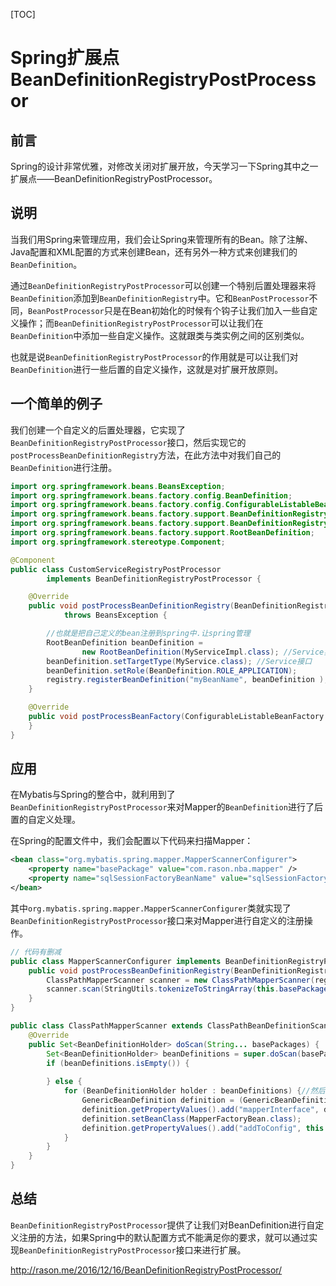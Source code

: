 [TOC]



# Spring扩展点BeanDefinitionRegistryPostProcessor

## 前言

Spring的设计非常优雅，对修改关闭对扩展开放，今天学习一下Spring其中之一扩展点——BeanDefinitionRegistryPostProcessor。

## 说明

当我们用Spring来管理应用，我们会让Spring来管理所有的Bean。除了注解、Java配置和XML配置的方式来创建Bean，还有另外一种方式来创建我们的`BeanDefinition`。

通过`BeanDefinitionRegistryPostProcessor`可以创建一个特别后置处理器来将`BeanDefinition`添加到`BeanDefinitionRegistry`中。它和`BeanPostProcessor`不同，`BeanPostProcessor`只是在Bean初始化的时候有个钩子让我们加入一些自定义操作；而`BeanDefinitionRegistryPostProcessor`可以让我们在`BeanDefinition`中添加一些自定义操作。这就跟类与类实例之间的区别类似。

也就是说`BeanDefinitionRegistryPostProcessor`的作用就是可以让我们对`BeanDefinition`进行一些后置的自定义操作，这就是对扩展开放原则。

## 一个简单的例子

我们创建一个自定义的后置处理器，它实现了`BeanDefinitionRegistryPostProcessor`接口，然后实现它的`postProcessBeanDefinitionRegistry`方法，在此方法中对我们自己的`BeanDefinition`进行注册。

```java
import org.springframework.beans.BeansException;
import org.springframework.beans.factory.config.BeanDefinition;
import org.springframework.beans.factory.config.ConfigurableListableBeanFactory;
import org.springframework.beans.factory.support.BeanDefinitionRegistry;
import org.springframework.beans.factory.support.BeanDefinitionRegistryPostProcessor;
import org.springframework.beans.factory.support.RootBeanDefinition;
import org.springframework.stereotype.Component;

@Component
public class CustomServiceRegistryPostProcessor
        implements BeanDefinitionRegistryPostProcessor {

    @Override
    public void postProcessBeanDefinitionRegistry(BeanDefinitionRegistry registry)
            throws BeansException {

        //也就是把自己定义的bean注册到spring中.让spring管理
        RootBeanDefinition beanDefinition =
                new RootBeanDefinition(MyServiceImpl.class); //Service实现
        beanDefinition.setTargetType(MyService.class); //Service接口
        beanDefinition.setRole(BeanDefinition.ROLE_APPLICATION);
        registry.registerBeanDefinition("myBeanName", beanDefinition );
    }

    @Override
    public void postProcessBeanFactory(ConfigurableListableBeanFactory beanFactory) throws BeansException {
    }
}
```

## 应用

在Mybatis与Spring的整合中，就利用到了`BeanDefinitionRegistryPostProcessor`来对Mapper的`BeanDefinition`进行了后置的自定义处理。

在Spring的配置文件中，我们会配置以下代码来扫描Mapper：

```xml
<bean class="org.mybatis.spring.mapper.MapperScannerConfigurer">
	<property name="basePackage" value="com.rason.nba.mapper" />
	<property name="sqlSessionFactoryBeanName" value="sqlSessionFactory"></property>
</bean>
```

其中`org.mybatis.spring.mapper.MapperScannerConfigurer`类就实现了`BeanDefinitionRegistryPostProcessor`接口来对Mapper进行自定义的注册操作。

```java
// 代码有删减
public class MapperScannerConfigurer implements BeanDefinitionRegistryPostProcessor{
    public void postProcessBeanDefinitionRegistry(BeanDefinitionRegistry registry) throws BeansException {
	    ClassPathMapperScanner scanner = new ClassPathMapperScanner(registry);
	    scanner.scan(StringUtils.tokenizeToStringArray(this.basePackage, 
  	}
}

public class ClassPathMapperScanner extends ClassPathBeanDefinitionScanner {
	@Override
    public Set<BeanDefinitionHolder> doScan(String... basePackages) {
 		Set<BeanDefinitionHolder> beanDefinitions = super.doScan(basePackages);//首先调用Spring默认的扫描装配操作
	    if (beanDefinitions.isEmpty()) {
	
		} else {
			for (BeanDefinitionHolder holder : beanDefinitions) {//然后循环对每一个BeanDefinition进行一些自定义的操作
				GenericBeanDefinition definition = (GenericBeanDefinition) holder.getBeanDefinition();
				definition.getPropertyValues().add("mapperInterface", definition.getBeanClassName());
        		definition.setBeanClass(MapperFactoryBean.class);
        		definition.getPropertyValues().add("addToConfig", this.addToConfig);
			}
		}
    }
}
```

## 总结

`BeanDefinitionRegistryPostProcessor`提供了让我们对BeanDefinition进行自定义注册的方法，如果Spring中的默认配置方式不能满足你的要求，就可以通过实现`BeanDefinitionRegistryPostProcessor`接口来进行扩展。





http://rason.me/2016/12/16/BeanDefinitionRegistryPostProcessor/